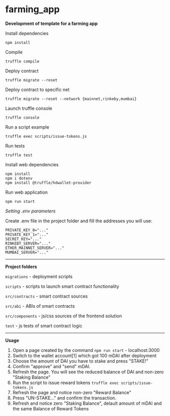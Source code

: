 # farming_app
**Development of template for a farming app**

Install dependencies
```
npm install
```

Compile
```
truffle compile
```

Deploy contract
```
truffle migrate --reset
```

Deploy contract to specific net
```
truffle migrate --reset --network {mainnet,rinkeby,mumbai} 
```

Launch truffle console
```
truffle console
```

Run a script example
```
truffle exec scripts/issue-tokens.js
```

Run tests
```
truffle test 
```

Install web dependencies
```
npm install
npm i dotenv
npm install @truffle/hdwallet-provider
```

Run web application
```
npm run start
```

*Setting .env parameters*

Create .env file in the project folder and fill the addresses you will use:
```
PRIVATE_KEY_0="..."
PRIVATE_KEY_1="..."
SECRET_KEY="..."
RINKEBY_SERVER="..."
ETHER_MAINNET_SERVER="..."
MUMBAI_SERVER="..."
```


---
**Project folders**

`migrations` - deployment scripts

`scripts` - scripts to launch smart contract functionality

`src/contracts` - smart contract sources

`src/abi` - ABIs of smart contracts

`src/components` - js/css sources of the frontend solution

`test` - js tests of smart contract logic

---
**Usage**

1. Open a page created by the command `npm run start` - localhost:3000
2. Switch to the wallet account[1] which got 100 mDAI after deployment
3. Choose the amount of DAI you have to stake and press "STAKE!"
4. Confirm "approve" and "send" mDAI.
5. Refresh the page. You will see the reduced balance of DAI and non-zero "Staking Balance" 
6. Run the script to issue reward tokens `truffle exec scripts/issue-tokens.js`
7. Refresh the page and notice non-zero "Reward Balance"
8. Press "UN-STAKE..." and confirm the transaction.
9. Refresh and notice zero "Staking Balance", delault amount of mDAI and the same Balance of Reward Tokens

